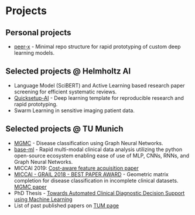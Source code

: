 # Projects

## Personal projects
- [peer-x](https://github.com/grmvvr/peer-x) - Minimal repo structure for rapid prototyping of custom deep learning models. 



## Selected projects @ Helmholtz AI
- Language Model (SciBERT) and Active Learning based research paper screening for efficient systematic reviews.
- [Quicksetup-AI](https://github.com/HelmholtzAI-Consultants-Munich/Quicksetup-ai) - Deep learning template for reproducible research and rapid prototyping.
- Swarm Learning in sensitive imaging patient data.


## Selected projects @ TU Munich
- [MGMC](https://github.com/pydsgz/MGMC) - Disease classification using Graph Neural Networks.
- [base-ml](https://github.com/pydsgz/MGMC) - Rapid multi-modal clinical data analysis utilizing the python open-source ecosystem enabling ease of use of MLP, CNNs, RNNs, and Graph Neural Networks.
- MICCAI 2019: [Cost-aware feature acquisition paper](https://doi.org/10.1007/978-3-030-59713-9_55)
- [MICCAI - GRAIL 2018 - BEST PAPER AWARD](https://grail-miccai.github.io/grail2018/) - Geometric matrix completion for disease classification in incomplete clinical datasets. [MGMC paper](https://doi.org/10.1007/978-3-030-00689-1_3)
- PhD Thesis - [Towards Automated Clinical Diagnostic Decision Support using Machine Learning](https://mediatum.ub.tum.de/doc/1652140/1652140.pdf)
- List of past published papers on [TUM page](https://campar.in.tum.de/Main/GeromeVivar.html)